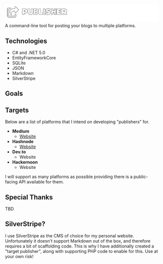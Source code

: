 ![Publisher Logo](https://github.com/LoveDuckie/publisher/blob/main/logos/png/publisher.png?raw=true)
A command-line tool for posting your blogs to multiple platforms.

## Technologies

* C# and .NET 5.0
* EntityFrameworkCore
* SQLite
* JSON
* Markdown
* SilverStripe

## Goals

## Targets
Below are a list of platforms that I intend on developing "publishers" for.

* **Medium**
    * [Website](http://medium.com/)
* **Hashnode**
    * [Website](https://hashnode.com/)
* **Dev.to**
    * Website 
* **Hackernoon**
    * Website

I will support as many platforms as possible providing there is a public-facing API available for them.

## Special Thanks

TBD

## SilverStripe?

I use SilverStripe as the CMS of choice for my personal website. Unfortunately it doesn't support Markdown out of the box, and therefore requires a bit of scaffolding code. This is why I have additionally created a "target publisher", along with supporting PHP code to enable for this. Use at your own risk!

